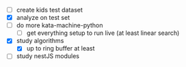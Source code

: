 - [ ] create kids test dataset
- [x] analyze on test set
- [ ] do more kata-machine-python
	- [ ] get everything setup to run live (at least linear search)
- [x] study algorithms
	- [x] up to ring buffer at least
- [ ] study nestJS modules